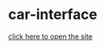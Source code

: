 # car-interface

 <a href="https://luiizmiranda.github.io/car-interface/">click here to open the site</a>

